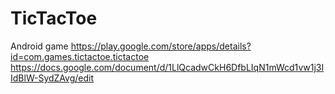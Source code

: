 # TicTacToe
Android game
https://play.google.com/store/apps/details?id=com.games.tictactoe.tictactoe
https://docs.google.com/document/d/1LlQcadwCkH6DfbLIqN1mWcd1vw1j3IIdBlW-SydZAvg/edit
